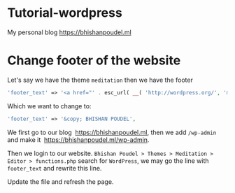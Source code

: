 # Tutorial-wordpress
My personal blog https://bhishanpoudel.ml  

# Change footer of the website
Let's say we have the theme `meditation` then we have the footer

```php
'footer_text' => '<a href="' . esc_url( __( 'http://wordpress.org/', 'meditation' ) ) . '">' . __( 'Powered by WordPress', 'meditation' ). '</a> | ' . __( 'theme ', 'meditation' ) . '<a href="' .  esc_url( __( 'https://visualpharm.com/wpblogs/themes/theme/meditation/', 'meditation') ) . '">Meditation</a>',

```

 Which we want to change to:
 ```php
 'footer_text' => '&copy; BHISHAN POUDEL',
 ```
 
 We first go to our blog  https://bhishanpoudel.ml, then we add `/wp-admin` and make it
  https://bhishanpoudel.ml/wp-admin.
  
  Then we login to our website.
  `Bhishan Poudel > Themes > Meditation > Editor > functions.php` search for `WordPress`, we may go the line with `footer_text` and rewrite this line.
  
  Update the file and refresh the page.
